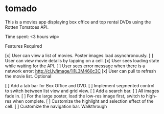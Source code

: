 # tomado

This is a movies app displaying box office and top rental DVDs using the Rotten Tomatoes API.

Time spent: <3 hours wip>

Features
Required

[x] User can view a list of movies. Poster images load asynchronously.
[ ] User can view movie details by tapping on a cell.
[x] User sees loading state while waiting for the API.
[ ] User sees error message when there is a network error: http://cl.ly/image/1l1L3M460c3C
[x] User can pull to refresh the movie list.
Optional

[ ] Add a tab bar for Box Office and DVD.
[ ] Implement segmented control to switch between list view and grid view.
[ ] Add a search bar.
[ ] All images fade in.
[ ] For the large poster, load the low-res image first, switch to high-res when complete.
[ ] Customize the highlight and selection effect of the cell.
[ ] Customize the navigation bar.
Walkthrough

